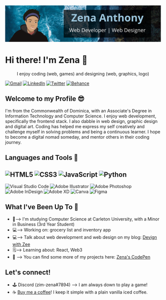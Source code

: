 ![GitHub Banner](GitHubBanner.png)

# Hi there! I'm Zena 👋
<p align="center">I enjoy coding (web, games) and designing (web, graphics, logo)</p>

[![Gmail](https://img.shields.io/badge/Gmail-D14836?style=for-the-badge&logo=gmail&logoColor=white)](mailto:hello@zenaanthony.me)
[![LinkedIn](https://img.shields.io/badge/linkedin-%230077B5.svg?style=for-the-badge&logo=linkedin&logoColor=white)](https://www.linkedin.com/in/zenaanthony/)
[![Twitter](https://img.shields.io/badge/Twitter-%231DA1F2.svg?style=for-the-badge&logo=Twitter&logoColor=white)](https://twitter.com/zimzena)
[![Behance](https://img.shields.io/badge/Behance-1769ff?style=for-the-badge&logo=behance&logoColor=white)](https://www.behance.net/zenaanthony)

## Welcome to my Profile 😎

I'm from the Commonwealth of Dominica, with an Associate's Degree in Information Technology and Computer Science. I enjoy web development, specifically the frontend stack. I also dabble in web design, graphic design and digital art. Coding has helped me express my self creatively and challenge myself in solving problems and being a continuous learner. I hope to become a digital nomad someday, and mentor others in their coding journey. 

## Languages and Tools 🧰
![HTML5](https://img.shields.io/badge/html5-%23E34F26.svg?style=for-the-badge&logo=html5&logoColor=white)
![CSS3](https://img.shields.io/badge/css3-%231572B6.svg?style=for-the-badge&logo=css3&logoColor=white)
![JavaScript](https://img.shields.io/badge/javascript-%23323330.svg?style=for-the-badge&logo=javascript&logoColor=%23F7DF1E)
![Python](https://img.shields.io/badge/python-3670A0?style=for-the-badge&logo=python&logoColor=ffdd54)
---
![Visual Studio Code](https://img.shields.io/badge/Visual%20Studio%20Code-0078d7.svg?style=for-the-badge&logo=visual-studio-code&logoColor=white)
![Adobe Illustrator](https://img.shields.io/badge/adobe%20illustrator-%23FF9A00.svg?style=for-the-badge&logo=adobe%20illustrator&logoColor=white)
![Adobe Photoshop](https://img.shields.io/badge/adobe%20photoshop-%2331A8FF.svg?style=for-the-badge&logo=adobe%20photoshop&logoColor=white)
![Adobe InDesign](https://img.shields.io/badge/Adobe%20InDesign-49021F?style=for-the-badge&logo=adobeindesign&logoColor=white)
![Adobe XD](https://img.shields.io/badge/Adobe%20XD-470137?style=for-the-badge&logo=Adobe%20XD&logoColor=#FF61F6)
![Canva](https://img.shields.io/badge/Canva-%2300C4CC.svg?style=for-the-badge&logo=Canva&logoColor=white)
![Figma](https://img.shields.io/badge/figma-%23F24E1E.svg?style=for-the-badge&logo=figma&logoColor=white)

## What I've Been Up To 💪
- 🏫--> I'm studying Computer Science at Carleton University, with a Minor in Business (3rd Year Student)
- 💻--> Working on: grocery list and inventory app
- 💻--> Talk about web development and web design on my blog: [Devign with Zee](https://devignwithzee.com/home/)
- 🗒️--> Learning about: React, Web3 
- 👀 --> You can find some more of my projects here: [Zena's CodePen](https://codepen.io/zena-a)

## Let's connect!
- 🕹 Discord (zim-zena#7894) --> I am always down to play a game! 
- ☕ [Buy me a coffee](https://www.buymeacoffee.com/zenaanthony)! I keep it simple with a plain vanilla iced coffee.
